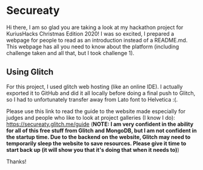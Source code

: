 # Secureaty

Hi there, I am so glad you are taking a look at my hackathon project for KuriusHacks Christmas Edition 2020! I was so excited, I prepared a webpage for people to read as an introduction instead of a README.md. This webpage has all you need to know about the platform (including challenge taken and all that, but I took challenge 1).

## Using Glitch

For this project, I used glitch web hosting (like an online IDE). I actually exported it to GitHub and did it all locally before doing a final push to Glitch, so I had to unfortunately transfer away from Lato font to Helvetica :(.

Please use this link to read the guide to the website made especially for judges and people who like to look at project galleries (I know I do): https://secureaty.glitch.me/guide (**NOTE: I am very confident in the ability for all of this free stuff from Glitch and MongoDB, but I am not confident in the startup time. Due to the backend on the website, Glitch may need to temporarily sleep the website to save resources. Please give it time to start back up (it will show you that it's doing that when it needs to)**)

Thanks!
